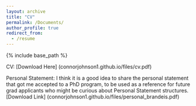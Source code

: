 ```yaml
---
layout: archive
title: "CV"
permalink: /Documents/
author_profile: true
redirect_from:
  - /resume
---
```


{% include base_path %}

CV: [Download Here] (connorjohnson1.github.io/files/cv.pdf)

Personal Statement: I think it is a good idea to share the personal statement that got me accepted to a PhD program, to be used as a reference for future grad applicants who might be curious about Personal Statement structures. [Download Link] (connorjohnson1.github.io/files/personal_brandeis.pdf)
